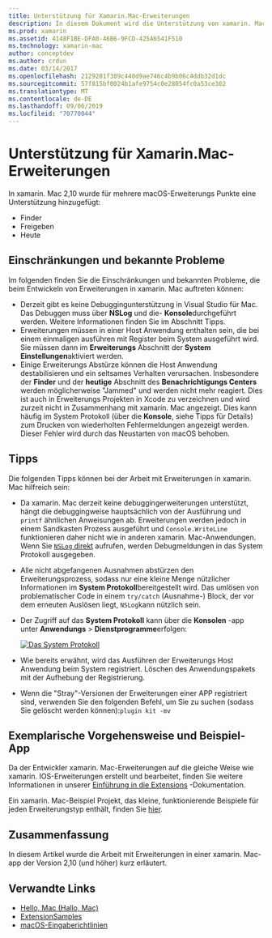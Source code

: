 ```yaml
---
title: Unterstützung für Xamarin.Mac-Erweiterungen
description: In diesem Dokument wird die Unterstützung von xamarin. Mac für Finder-, Freigabe-und heutige Erweiterungen beschrieben. Sie untersucht Einschränkungen und bekannte Probleme, Links zu einer exemplarischen Vorgehensweise und einer Beispiel-APP und bietet Tipps zum Arbeiten mit Erweiterungen.
ms.prod: xamarin
ms.assetid: 4148F1BE-DFA0-46B6-9FCD-425A6541F510
ms.technology: xamarin-mac
author: conceptdev
ms.author: crdun
ms.date: 03/14/2017
ms.openlocfilehash: 2129281f389c440d9ae746c4b9b06c4ddb32d1dc
ms.sourcegitcommit: 57f815bf0024b1afe9754c0e28054fc0a53ce302
ms.translationtype: MT
ms.contentlocale: de-DE
ms.lasthandoff: 09/06/2019
ms.locfileid: "70770044"
---
```

# <a name="xamarinmac-extension-support"></a>Unterstützung für Xamarin.Mac-Erweiterungen

In xamarin. Mac 2,10 wurde für mehrere macOS-Erweiterungs Punkte eine Unterstützung hinzugefügt:

- Finder
- Freigeben
- Heute

<a name="Limitations-and-Known-Issues" />

## <a name="limitations-and-known-issues"></a>Einschränkungen und bekannte Probleme

Im folgenden finden Sie die Einschränkungen und bekannten Probleme, die beim Entwickeln von Erweiterungen in xamarin. Mac auftreten können:

- Derzeit gibt es keine Debuggingunterstützung in Visual Studio für Mac. Das Debuggen muss über **NSLog** und die- **Konsole**durchgeführt werden. Weitere Informationen finden Sie im Abschnitt Tipps.
- Erweiterungen müssen in einer Host Anwendung enthalten sein, die bei einem einmaligen ausführen mit Register beim System ausgeführt wird. Sie müssen dann im **Erweiterungs** Abschnitt der **System Einstellungen**aktiviert werden. 
- Einige Erweiterungs Abstürze können die Host Anwendung destabilisieren und ein seltsames Verhalten verursachen. Insbesondere der **Finder** und der **heutige** Abschnitt des **Benachrichtigungs Centers** werden möglicherweise "Jammed" und werden nicht mehr reagiert. Dies ist auch in Erweiterungs Projekten in Xcode zu verzeichnen und wird zurzeit nicht in Zusammenhang mit xamarin. Mac angezeigt. Dies kann häufig im System Protokoll (über die **Konsole**, siehe Tipps für Details) zum Drucken von wiederholten Fehlermeldungen angezeigt werden. Dieser Fehler wird durch das Neustarten von macOS behoben.

<a name="Tips" />

## <a name="tips"></a>Tipps

Die folgenden Tipps können bei der Arbeit mit Erweiterungen in xamarin. Mac hilfreich sein:

- Da xamarin. Mac derzeit keine debuggingerweiterungen unterstützt, hängt die debuggingweise hauptsächlich von der Ausführung und `printf` ähnlichen Anweisungen ab. Erweiterungen werden jedoch in einem Sandkasten Prozess ausgeführt und `Console.WriteLine` funktionieren daher nicht wie in anderen xamarin. Mac-Anwendungen. Wenn Sie [ `NSLog` direkt](https://gist.github.com/chamons/e2e409013a449cfbe1f2fbe5547f6554) aufrufen, werden Debugmeldungen in das System Protokoll ausgegeben.
- Alle nicht abgefangenen Ausnahmen abstürzen den Erweiterungsprozess, sodass nur eine kleine Menge nützlicher Informationen im **System Protokoll**bereitgestellt wird. Das umlösen von problematischer Code in einem `try/catch` (Ausnahme-) Block, der vor dem erneuten Auslösen liegt, `NSLog`kann nützlich sein.
- Der Zugriff auf das **System Protokoll** kann über die **Konsolen** -app unter **Anwendungs** > **Dienstprogramme**erfolgen:

    [![](extensions-images/extension02.png "Das System Protokoll")](extensions-images/extension02.png#lightbox)
- Wie bereits erwähnt, wird das Ausführen der Erweiterungs Host Anwendung beim System registriert. Löschen des Anwendungspakets mit der Aufhebung der Registrierung. 
- Wenn die "Stray"-Versionen der Erweiterungen einer APP registriert sind, verwenden Sie den folgenden Befehl, um Sie zu suchen (sodass Sie gelöscht werden können):`plugin kit -mv`

<a name="Walkthrough-and-Sample-App" />

## <a name="walkthrough-and-sample-app"></a>Exemplarische Vorgehensweise und Beispiel-App

Da der Entwickler xamarin. Mac-Erweiterungen auf die gleiche Weise wie xamarin. IOS-Erweiterungen erstellt und bearbeitet, finden Sie weitere Informationen in unserer [Einführung in die Extensions](~/ios/platform/extensions.md) -Dokumentation.

Ein xamarin. Mac-Beispiel Projekt, das kleine, funktionierende Beispiele für jeden Erweiterungstyp enthält, finden Sie [hier](https://docs.microsoft.com/samples/xamarin/mac-samples/extensionsamples).

<a name="Summary" />

## <a name="summary"></a>Zusammenfassung

In diesem Artikel wurde die Arbeit mit Erweiterungen in einer xamarin. Mac-app der Version 2,10 (und höher) kurz erläutert.

## <a name="related-links"></a>Verwandte Links

- [Hello, Mac (Hallo, Mac)](~/mac/get-started/hello-mac.md)
- [ExtensionSamples](https://docs.microsoft.com/samples/xamarin/mac-samples/extensionsamples)
- [macOS-Eingaberichtlinien](https://developer.apple.com/design/human-interface-guidelines/macos/overview/themes/)
